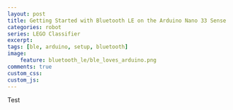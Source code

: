 ```yaml
---
layout: post
title: Getting Started with Bluetooth LE on the Arduino Nano 33 Sense
categories: robot
series: LEGO Classifier
excerpt:
tags: [ble, arduino, setup, bluetooth]
image: 
    feature: bluetooth_le/ble_loves_arduino.png
comments: true
custom_css:
custom_js: 
---
```

Test
